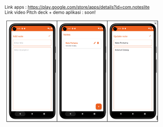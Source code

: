 Link apps : https://play.google.com/store/apps/details?id=com.noteslite
Link video Pitch deck + demo aplikasi : soon!

![NotesLiteImage](NotesLiteImage.png)
